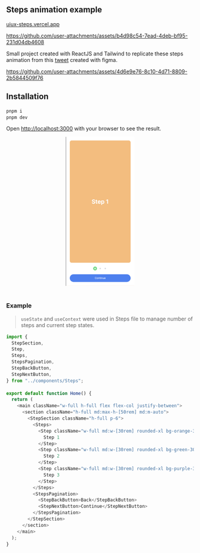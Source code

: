 ## Steps animation example

[uiux-steps.vercel.app](https://uiux-steps.vercel.app/)

https://github.com/user-attachments/assets/b4d98c54-7ead-4deb-bf95-231d04db4608

Small project created with ReactJS and Tailwind to replicate these steps animation from this [tweet](https://twitter.com/zzerou_/status/1812509007648846300) created with figma.

https://github.com/user-attachments/assets/4d6e9e76-8c10-4d71-8809-2b5844509f76

## Installation

```bash
pnpm i
pnpm dev
```

Open [http://localhost:3000](http://localhost:3000) with your browser to see the result.

<center>
<img src="./assets/banner.png" height="400px" />
</center>

<br/>

### Example

> `useState` and `useContext` were used in Steps file to manage number of steps and current step states.

```typescript
import {
  StepSection,
  Step,
  Steps,
  StepsPagination,
  StepBackButton,
  StepNextButton,
} from "../components/Steps";

export default function Home() {
  return (
    <main className="w-full h-full flex flex-col justify-between">
      <section className="h-full md:max-h-[50rem] md:m-auto">
        <StepSection className="h-full p-6">
          <Steps>
            <Step className="w-full md:w-[30rem] rounded-xl bg-orange-300 flex items-center justify-center text-4xl font-semibold text-white">
              Step 1
            </Step>
            <Step className="w-full md:w-[30rem] rounded-xl bg-green-300 flex items-center justify-center text-4xl font-semibold text-white">
              Step 2
            </Step>
            <Step className="w-full md:w-[30rem] rounded-xl bg-purple-300 flex items-center justify-center text-4xl font-semibold text-white">
              Step 3
            </Step>
          </Steps>
          <StepsPagination>
            <StepBackButton>Back</StepBackButton>
            <StepNextButton>Continue</StepNextButton>
          </StepsPagination>
        </StepSection>
      </section>
    </main>
  );
}
```
